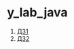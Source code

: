 # y_lab_java

1. [ДЗ1](https://github.com/azatyamanaev/y_lab_java/pull/1)
2. [ДЗ2](https://github.com/azatyamanaev/y_lab_java/pull/2)

